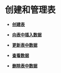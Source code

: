 # 创建和管理表

-   **[创建表](创建表.md)**

-   **[向表中插入数据](向表中插入数据.md)**

-   **[更新表中数据](更新表中数据.md)**

-   **[查看数据](查看数据.md)**

-   **[删除表中数据](删除表中数据.md)**
